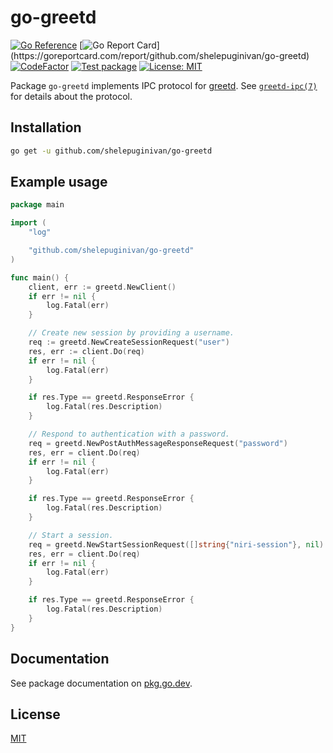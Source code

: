# go-greetd

[![Go Reference](https://pkg.go.dev/badge/github.com/shelepuginivan/go-greetd.svg)](https://pkg.go.dev/github.com/shelepuginivan/go-greetd)
[![Go Report Card](https://goreportcard.com/badge/github.com/shelepuginivan/go-greetd?)](https://goreportcard.com/report/github.com/shelepuginivan/go-greetd)
[![CodeFactor](https://www.codefactor.io/repository/github.com/shelepuginivan/go-greetd/badge/main)](https://www.codefactor.io/repository/github.com/shelepuginivan/go-greetd/overview/main)
[![Test package](https://github.com/shelepuginivan/go-greetd/actions/workflows/go.yml/badge.svg)](https://github.com/shelepuginivan/go-greetd/actions/workflows/go.yml)
[![License: MIT](https://img.shields.io/badge/License-MIT-00cc00.svg)](https://github.com/shelepuginivan/go-greetd/blob/main/LICENSE)

Package `go-greetd` implements IPC protocol for [greetd](https://git.sr.ht/~kennylevinsen/greetd).
See [`greetd-ipc(7)`](https://man.archlinux.org/man/greetd-ipc.7) for details about the protocol.

## Installation

```sh
go get -u github.com/shelepuginivan/go-greetd
```

## Example usage

```go
package main

import (
	"log"

	"github.com/shelepuginivan/go-greetd"
)

func main() {
	client, err := greetd.NewClient()
	if err != nil {
		log.Fatal(err)
	}

	// Create new session by providing a username.
	req := greetd.NewCreateSessionRequest("user")
	res, err := client.Do(req)
	if err != nil {
		log.Fatal(err)
	}

	if res.Type == greetd.ResponseError {
		log.Fatal(res.Description)
	}

	// Respond to authentication with a password.
	req = greetd.NewPostAuthMessageResponseRequest("password")
	res, err = client.Do(req)
	if err != nil {
		log.Fatal(err)
	}

	if res.Type == greetd.ResponseError {
		log.Fatal(res.Description)
	}

	// Start a session.
	req = greetd.NewStartSessionRequest([]string{"niri-session"}, nil)
	res, err = client.Do(req)
	if err != nil {
		log.Fatal(err)
	}

	if res.Type == greetd.ResponseError {
		log.Fatal(res.Description)
	}
}
```

## Documentation

See package documentation on [pkg.go.dev](https://pkg.go.dev/github.com/shelepuginivan/go-greetd).

## License

[MIT](https://github.com/shelepuginivan/go-greetd/blob/main/LICENSE)

